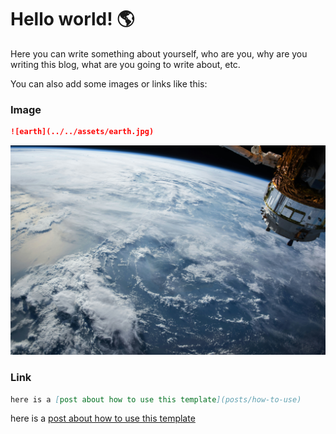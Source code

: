 # Hello world! 🌎

Here you can write something about yourself, who are you, why are you writing this blog, what are you going to write about, etc.

You can also add some images or links like this:

### Image

```markdown
![earth](../../assets/earth.jpg)
```

![earth](../../assets/earth.jpg)

### Link

```markdown
here is a [post about how to use this template](posts/how-to-use)
```

here is a [post about how to use this template](posts/how-to-use)

